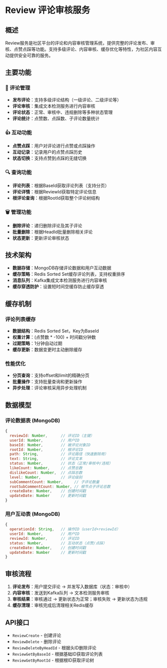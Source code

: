 # Review 评论审核服务

## 概述

Review服务是社区平台的评论和内容审核管理系统，提供完整的评论发布、审核、点赞点踩等功能。支持多级评论、内容审核、缓存优化等特性，为社区内容互动提供安全可靠的服务。

## 主要功能

### 💬 评论管理
- **发布评论**：支持多级评论结构（一级评论、二级评论等）
- **评论审核**：集成文本检测服务进行内容审核
- **评论状态**：正常、审核中、违规删除等多种状态管理
- **评论统计**：点赞数、点踩数、子评论数量统计

### 👍 互动功能
- **点赞点踩**：用户对评论进行点赞或点踩操作
- **互动记录**：记录用户的点赞点踩历史
- **状态切换**：支持点赞到点踩的无缝切换

### 🔍 查询功能
- **评论列表**：根据BaseId获取评论列表（支持分页）
- **评论详情**：根据ReviewId获取特定评论信息
- **根评论查询**：根据RootId获取整个评论树结构

### 🗑️ 管理功能
- **删除评论**：递归删除评论及其子评论
- **批量删除**：根据HeadId批量删除相关评论
- **状态更新**：更新评论审核状态

## 技术架构

- **数据存储**：MongoDB存储评论数据和用户互动数据
- **缓存策略**：Redis Sorted Set缓存评论列表，支持权重排序
- **消息队列**：Kafka集成文本检测服务进行内容审核
- **缓存穿透防护**：设置短时间空缓存防止缓存穿透

## 缓存机制

### 评论列表缓存
- **数据结构**：Redis Sorted Set，Key为BaseId
- **权重计算**：(点赞数 * -100) + 时间戳分钟数
- **过期策略**：1分钟自动过期
- **缓存更新**：数据变更时主动删除缓存

### 性能优化
- **分页查询**：支持offset和limit的精确分页
- **批量操作**：支持批量查询和更新操作
- **异步处理**：评论审核采用异步处理机制

## 数据模型

### 评论数据表 (MongoDB)
```javascript
{
  reviewId: Number,      // 评论ID（主键）
  userId: Number,        // 用户ID
  baseId: Number,        // 被评论对象ID
  rootId: Number,        // 根评论ID
  path: String,          // 评论路径（快速删除用）
  text: String,          // 评论文本
  status: Number,        // 状态（正常/审核中/违规）
  likeCount: Number,     // 点赞总数
  dislikeCount: Number,  // 点踩总数
  level: Number,         // 评论级别
  subCommentCount: Number,     // 子评论数量
  rootSubCommentCount: Number, // 根节点子评论总数
  createDate: Number,    // 创建时间戳
  updateDate: Number     // 更新时间戳
}
```

### 用户互动表 (MongoDB)
```javascript
{
  operationId: String,   // 操作ID（userId+reviewId）
  userId: Number,        // 用户ID
  reviewId: Number,      // 评论ID
  status: Number,        // 互动状态（点赞/点踩）
  createDate: Number,    // 创建时间戳
  updateDate: Number     // 更新时间戳
}
```

## 审核流程

1. **评论发布**：用户提交评论 → 并发写入数据库（状态：审核中）
2. **内容审核**：发送到Kafka队列 → 文本检测服务审核
3. **审核结果**：审核通过 → 更新状态为正常；审核失败 → 更新状态为违规
4. **缓存清理**：审核完成后清理相关Redis缓存

## API接口

- `ReviewCreate` - 创建评论
- `ReviewDelete` - 删除评论
- `ReviewDeleteByHeadId` - 根据头ID删除评论
- `ReviewGetByBaseId` - 根据基础ID获取评论列表
- `ReviewGetByRootId` - 根据根ID获取评论树

